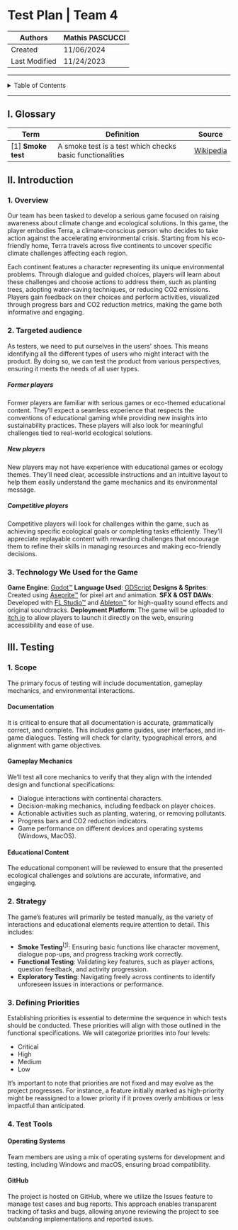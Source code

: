 # Test Plan | Team 4

|Authors|Mathis PASCUCCI|
|---|---|
|Created|11/06/2024|
|Last Modified|11/24/2023|
---
<details>
<summary>Table of Contents</summary>

- [Test Plan | Team 4](#test-plan--team-4)
    - [I. Glossary](#i-glossary)
    - [II. Introduction](#ii-introduction)
        - [1. Overview](#1-overview)
        - [2. Targeted audience](#2-targeted-audience)
            - [Former players](#former-players)
            - [New players](#new-players)
            - [Competitive players](#competitive-players)
            - [3. Technology We Used for the Game](#3-technology-we-used-for-the-game)
    - [III. Testing](#iii-testing)
        - [1. Scope](#1-scope)
            - [Documentation](#documentation)
            - [Gameplay Mechanics](#gameplay-mechanics)
            - [Educational Content](#educational-content)
        - [2. Strategy](#2-strategy)
        - [3. Defining Priorities](#3-defining-priorities)
        - [4. Test Tools](#4-test-tools)
            - [Operating Systems](#operating-systems)
            - [GitHub](#github)
</details>

---

## I. Glossary

| Term | Definition | Source |
| ---- | ---------- | ------ |
|<a id="1">[1]</a> **Smoke test**| A smoke test is a test which checks basic functionalities | [Wikipedia](https://en.wikipedia.org/wiki/Smoke_testing_(software)) |



## II. Introduction

### 1. Overview
Our team has been tasked to develop a serious game focused on raising awareness about climate change and ecological solutions. In this game, the player embodies Terra, a climate-conscious person who decides to take action against the accelerating environmental crisis. Starting from his eco-friendly home, Terra travels across five continents to uncover specific climate challenges affecting each region.

Each continent features a character representing its unique environmental problems. Through dialogue and guided choices, players will learn about these challenges and choose actions to address them, such as planting trees, adopting water-saving techniques, or reducing CO2 emissions. Players gain feedback on their choices and perform activities, visualized through progress bars and CO2 reduction metrics, making the game both informative and engaging.

### 2. Targeted audience
As testers, we need to put ourselves in the users' shoes. This means identifying all the different types of users who might interact with the product. By doing so, we can test the product from various perspectives, ensuring it meets the needs of all user types.

##### Former players
Former players are familiar with serious games or eco-themed educational content. They’ll expect a seamless experience that respects the conventions of educational gaming while providing new insights into sustainability practices. These players will also look for meaningful challenges tied to real-world ecological solutions.

##### New players
New players may not have experience with educational games or ecology themes. They’ll need clear, accessible instructions and an intuitive layout to help them easily understand the game mechanics and its environmental message.

##### Competitive players
Competitive players will look for challenges within the game, such as achieving specific ecological goals or completing tasks efficiently. They’ll appreciate replayable content with rewarding challenges that encourage them to refine their skills in managing resources and making eco-friendly decisions.


### 3. Technology We Used for the Game

**Game Engine**: [Godot™](https://godotengine.org/)
**Language Used**: [GDScript](https://docs.godotengine.org/en/stable/tutorials/scripting/gdscript/index.html)
**Designs & Sprites**: Created using [Aseprite™](https://www.aseprite.org/) for pixel art and animation.
**SFX & OST DAWs**: Developed with [FL Studio™](https://www.image-line.com/fl-studio/) and [Ableton™](https://www.ableton.com/fr/live/) for high-quality sound effects and original soundtracks.
**Deployment Platform**: The game will be uploaded to [itch.io](https://itch.io/) to allow players to launch it directly on the web, ensuring accessibility and ease of use.

## III. Testing

### 1. Scope
The primary focus of testing will include documentation, gameplay mechanics, and environmental interactions.

#### Documentation
It is critical to ensure that all documentation is accurate, grammatically correct, and complete. This includes game guides, user interfaces, and in-game dialogues. Testing will check for clarity, typographical errors, and alignment with game objectives.

#### Gameplay Mechanics
We’ll test all core mechanics to verify that they align with the intended design and functional specifications:
- Dialogue interactions with continental characters.
- Decision-making mechanics, including feedback on player choices.
- Actionable activities such as planting, watering, or removing pollutants.
- Progress bars and CO2 reduction indicators.
- Game performance on different devices and operating systems (Windows, MacOS).

#### Educational Content
The educational component will be reviewed to ensure that the presented ecological challenges and solutions are accurate, informative, and engaging.

### 2. Strategy
The game’s features will primarily be tested manually, as the variety of interactions and educational elements require attention to detail. This includes:
- **Smoke Testing**<sup><a href="#1">[1]</a></sup>: Ensuring basic functions like character movement, dialogue pop-ups, and progress tracking work correctly.
- **Functional Testing**: Validating key features, such as player actions, question feedback, and activity progression.
- **Exploratory Testing**: Navigating freely across continents to identify unforeseen issues in interactions or performance.

### 3. Defining Priorities
Establishing priorities is essential to determine the sequence in which tests should be conducted. These priorities will align with those outlined in the functional specifications. We will categorize priorities into four levels:
- Critical
- High
- Medium
- Low

It’s important to note that priorities are not fixed and may evolve as the project progresses. For instance, a feature initially marked as high-priority might be reassigned to a lower priority if it proves overly ambitious or less impactful than anticipated.

### 4. Test Tools

#### Operating Systems
Team members are using a mix of operating systems for development and testing, including Windows and macOS, ensuring broad compatibility.

#### GitHub
The project is hosted on GitHub, where we utilize the Issues feature to manage test cases and bug reports. This approach enables transparent tracking of tasks and bugs, allowing anyone reviewing the project to see outstanding implementations and reported issues.